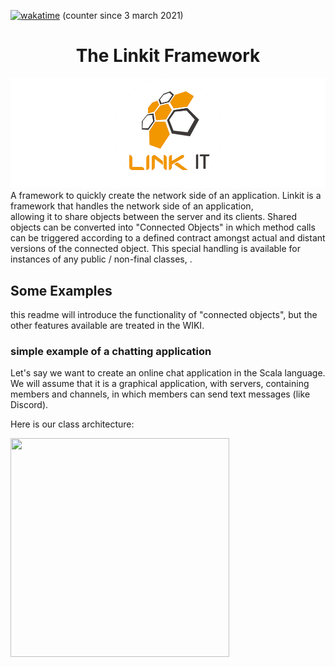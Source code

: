 [![wakatime](https://wakatime.com/badge/github/Override-6/Linkit.svg)](https://wakatime.com/badge/github/Override-6/Linkit) (counter since 3 march 2021)
<center> <h1>The Linkit Framework</h1> </center>  

![Cover](RCover.png)
A framework to quickly create the network side of an application.
Linkit is a framework that handles the network side of an application,  
allowing it to share objects between the server and its clients. 
Shared objects can be converted into "Connected Objects" 
in which method calls can be triggered according to a defined contract amongst actual and distant versions of the connected object.
This special handling is available for instances of any public / non-final classes, .

## Some Examples
this readme will introduce the functionality of "connected objects",
but the other features available are treated in the WIKI. 

### simple example of a chatting application
Let's say we want to create an online chat application in the Scala language.  
We will assume that it is a graphical application, with servers, containing members and channels, in which members can send text messages (like Discord).

Here is our class architecture: 

<img src="https://github.com/Override-6/Linkit/blob/redesign/syncobjects_contract/Diagrams-Readme/ChattingUML.png?raw=true" width="350" height="350" />